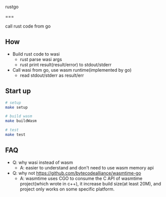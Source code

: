 rustgo

===

call rust code from go

## How

- Build rust code to wasi
  - rust parse wasi args
  - rust print result(result/error) to stdout/stderr
- Call wasi from go, use wasm runtime(implemented by go)
  - read stdout/stderr as result/err

## Start up

```bash
# setup
make setup

# build wasm
make buildWasm

# test
make test
```

## FAQ

- Q: why wasi instead of wasm
  - A: easier to understand and don't need to use wasm memory api
- Q: why not https://github.com/bytecodealliance/wasmtime-go
  - A: wasmtime uses CGO to consume the C API of wasmtime project(which wrote in c++), it increase build size(at least 20M), and project only works on some specific platform.
